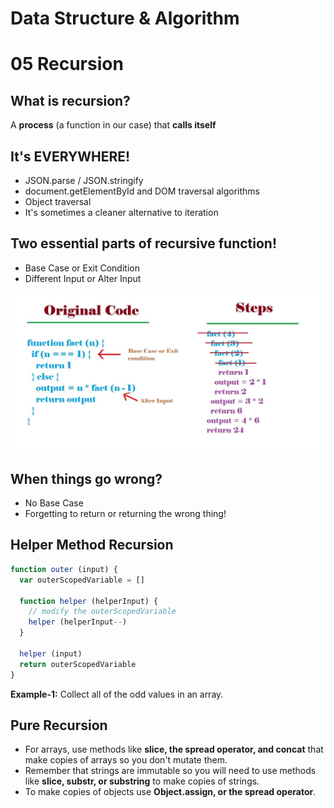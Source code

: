 # Data Structure & Algorithm

# 05 Recursion

## What is recursion?
A **process** (a function in our case) that **calls itself**

## It's EVERYWHERE!
* JSON.parse / JSON.stringify
* document.getElementById and DOM traversal algorithms
* Object traversal
* It's sometimes a cleaner alternative to iteration

## Two essential parts of recursive function!
* Base Case or Exit Condition
* Different Input or Alter Input

![Recursion Steps](recursion-steps.jpg) 

## When things go wrong?
* No Base Case
* Forgetting to return or returning the wrong thing!

## Helper Method Recursion

```js
function outer (input) {
  var outerScopedVariable = []

  function helper (helperInput) {
    // modify the outerScopedVariable
    helper (helperInput--)
  }

  helper (input)
  return outerScopedVariable
}
```

**Example-1:** Collect all of the odd values in an array.

## Pure Recursion
* For arrays, use methods like **slice, the spread operator, and concat** that make copies of arrays so you don't mutate them.
* Remember that strings are immutable so you will need to use methods like **slice, substr, or substring** to make copies of strings.
* To make copies of objects use **Object.assign, or the spread operator**.